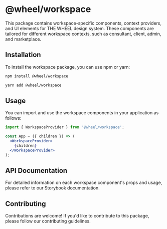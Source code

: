 # @wheel/workspace

This package contains workspace-specific components, context providers, and UI elements for THE WHEEL design system. These components are tailored for different workspace contexts, such as consultant, client, admin, and marketplace.

## Installation

To install the workspace package, you can use npm or yarn:

```bash
npm install @wheel/workspace
```

```bash
yarn add @wheel/workspace
```

## Usage

You can import and use the workspace components in your application as follows:

```jsx
import { WorkspaceProvider } from '@wheel/workspace';

const App = ({ children }) => (
  <WorkspaceProvider>
    {children}
  </WorkspaceProvider>
);
```

## API Documentation

For detailed information on each workspace component's props and usage, please refer to our Storybook documentation.

## Contributing

Contributions are welcome! If you'd like to contribute to this package, please follow our contributing guidelines.
